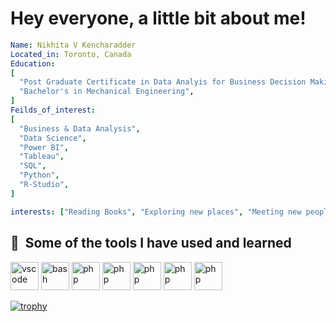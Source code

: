 # Hey everyone, a little bit about me!
```yaml
Name: Nikhita V Kencharadder
Located_in: Toronto, Canada
Education:
[
  "Post Graduate Certificate in Data Analyis for Business Decision Making",
  "Bachelor's in Mechanical Engineering",
]
Feilds_of_interest:
[
  "Business & Data Analysis",
  "Data Science",
  "Power BI",
  "Tableau",
  "SQL",
  "Python",
  "R-Studio",
]

interests: ["Reading Books", "Exploring new places", "Meeting new people"]
```
<h2> 🚀 &nbsp;Some of the tools I have used and learned</h2>
<p align="left">
<img src="https://icongr.am/devicon/mysql-original-wordmark.svg?size=128&color=currentColor" alt="vscode" width="45" height="45"/>
<img src="https://icongr.am/devicon/python-original-wordmark.svg?size=128&color=currentColor" alt="bash" width="45" height="45"/>
<img src="https://img.shields.io/badge/RStudio-4285F4?style=for-the-badge&logo=rstudio&logoColor=white" alt="php" width="45" height="45"/>
<img src="https://img.shields.io/badge/Microsoft_Excel-217346?style=for-the-badge&logo=microsoft-excel&logoColor=white" alt="php" width="45" height="45"/>
<img src="https://img.shields.io/badge/Microsoft_Office-D83B01?style=for-the-badge&logo=microsoft-office&logoColor=white" alt="php" width="45" height="45"/>
<img src="https://img.shields.io/badge/power_bi-F2C811?style=for-the-badge&logo=powerbi&logoColor=black" alt="php" width="45" height="45"/>
<img src="https://simpleicons.org/icons/tableau.svg" alt="php" width="45" height="45"/>
</p>

[![trophy](https://github-profile-trophy.vercel.app/?username=Nikki2929)](https://github.com/ryo-ma/github-profile-trophy)
